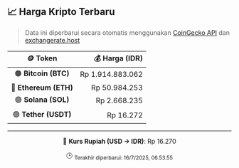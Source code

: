 

<!-- HARGA_KRIPTO -->
## 📈 Harga Kripto Terbaru

> Data ini diperbarui secara otomatis menggunakan [CoinGecko API](https://www.coingecko.com/) dan [exchangerate.host](https://exchangerate.host/)

<div align="center">

| 🪙 Token | 💰 Harga (IDR) |
|:------:|---------------:|
| 🟠 **Bitcoin (BTC)**   | Rp 1.914.883.062 |
| 🔵 **Ethereum (ETH)**  | Rp 50.984.253 |
| 🟣 **Solana (SOL)**    | Rp 2.668.235 |
| 🟢 **Tether (USDT)**   | Rp 16.272 |

---

💱 **Kurs Rupiah (USD → IDR)**: Rp 16.270

🕒 <sub>Terakhir diperbarui: 16/7/2025, 06.53.55</sub>

</div>
<!-- /HARGA_KRIPTO -->
